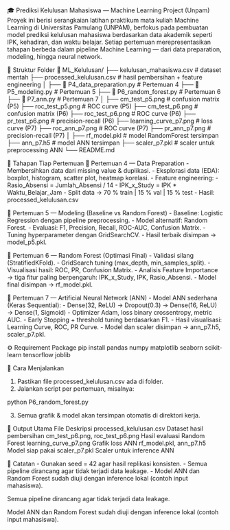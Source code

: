 🎓 Prediksi Kelulusan Mahasiswa — Machine Learning Project (Unpam)
Proyek ini berisi serangkaian latihan praktikum mata kuliah Machine Learning di Universitas Pamulang (UNPAM), berfokus pada pembuatan model prediksi kelulusan mahasiswa berdasarkan data akademik seperti IPK, kehadiran, dan waktu belajar.
Setiap pertemuan merepresentasikan tahapan berbeda dalam pipeline Machine Learning — dari data preparation, modeling, hingga neural network.

🧩 Struktur Folder
📂 ML_Kelulusan/
├── kelulusan_mahasiswa.csv        # dataset mentah
├── processed_kelulusan.csv        # hasil pembersihan + feature engineering
│
├── 📄 P4_data_preparation.py      # Pertemuan 4
├── 📄 P5_modeling.py              # Pertemuan 5
├── 📄 P6_random_forest.py         # Pertemuan 6
├── 📄 P7_ann.py                   # Pertemuan 7
│
├── cm_test_p5.png                 # confusion matrix (P5)
├── roc_test_p5.png                # ROC curve (P5)
├── cm_test_p6.png                 # confusion matrix (P6)
├── roc_test_p6.png                # ROC curve (P6)
├── pr_test_p6.png                 # precision-recall (P6)
├── learning_curve_p7.png          # loss curve (P7)
├── roc_ann_p7.png                 # ROC curve (P7)
├── pr_ann_p7.png                  # precision-recall (P7)
│
├── rf_model.pkl                   # model RandomForest tersimpan
├── ann_p7.h5                      # model ANN tersimpan
├── scaler_p7.pkl                  # scaler untuk preprocessing ANN
└── README.md

🧠 Tahapan Tiap Pertemuan
📘 Pertemuan 4 — Data Preparation
    - Membersihkan data dari missing value & duplikasi.
    - Eksplorasi data (EDA): boxplot, histogram, scatter plot, heatmap korelasi.
    - Feature engineering:
      - Rasio_Absensi = Jumlah_Absensi / 14
      - IPK_x_Study = IPK * Waktu_Belajar_Jam
    - Split data → 70 % train | 15 % val | 15 % test
    - Hasil: processed_kelulusan.csv

📗 Pertemuan 5 — Modeling (Baseline vs Random Forest)
    - Baseline: Logistic Regression dengan pipeline preprocessing.
    - Model alternatif: Random Forest.
    - Evaluasi: F1, Precision, Recall, ROC-AUC, Confusion Matrix.
    - Tuning hyperparameter dengan GridSearchCV.
    - Hasil terbaik disimpan → model_p5.pkl.

📙 Pertemuan 6 — Random Forest (Optimasi Final)
    - Validasi silang (StratifiedKFold).
    - GridSearch tuning (max_depth, min_samples_split).
    - Visualisasi hasil: ROC, PR, Confusion Matrix.
    - Analisis Feature Importance → tiga fitur paling berpengaruh:
      IPK_x_Study, IPK, Rasio_Absensi.
    - Model final disimpan → rf_model.pkl.

📘 Pertemuan 7 — Artificial Neural Network (ANN)
    - Model ANN sederhana (Keras Sequential):
      - Dense(32, ReLU) → Dropout(0.3) → Dense(16, ReLU) → Dense(1, Sigmoid)
    - Optimizer Adam, loss binary crossentropy, metric AUC.
    - Early Stopping + threshold tuning berdasarkan F1.
    - Hasil visualisasi: Learning Curve, ROC, PR Curve.
    - Model dan scaler disimpan → ann_p7.h5, scaler_p7.pkl.

⚙️ Requirement Package
pip install pandas numpy matplotlib seaborn scikit-learn tensorflow joblib

🚀 Cara Menjalankan
  1. Pastikan file processed_kelulusan.csv ada di folder.
2. Jalankan script per pertemuan, misalnya:

python P6_random_forest.py

  3. Semua grafik & model akan tersimpan otomatis di direktori kerja.

🧾 Output Utama
File	                              Deskripsi
processed_kelulusan.csv	            Dataset hasil pembersihan
cm_test_p6.png, roc_test_p6.png	    Hasil evaluasi Random Forest
learning_curve_p7.png              	Grafik loss ANN
rf_model.pkl, ann_p7.h5	            Model siap pakai
scaler_p7.pkl	                      Scaler untuk inference ANN

💬 Catatan
    - Gunakan seed = 42 agar hasil replikasi konsisten.
    - Semua pipeline dirancang agar tidak terjadi data leakage.
    - Model ANN dan Random Forest sudah diuji dengan inference lokal (contoh input mahasiswa).

Semua pipeline dirancang agar tidak terjadi data leakage.

Model ANN dan Random Forest sudah diuji dengan inference lokal (contoh input mahasiswa).
